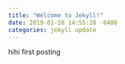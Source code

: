 ```yaml
---
title: "Welcome to Jekyll!"
date: 2019-01-28 14:55:28 -0400
categories: jekyll update
---
```


hihi first posting
